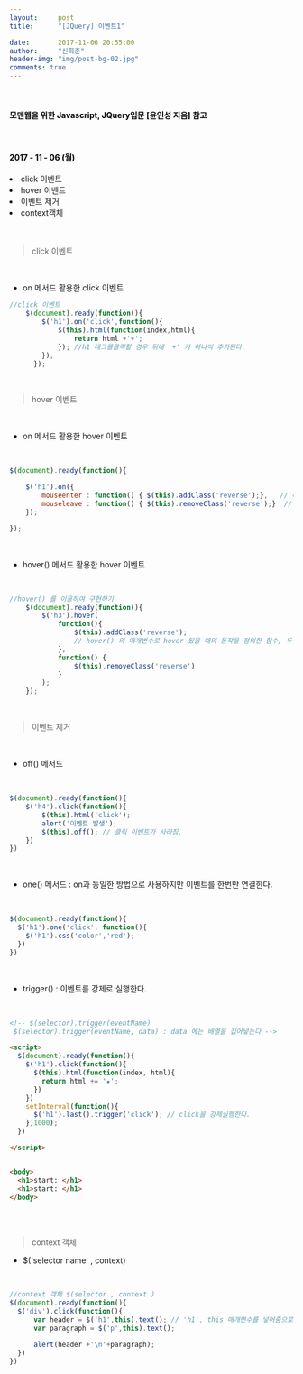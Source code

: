 ```yaml
---
layout:     post
title:      "[JQuery] 이벤트1"

date:       2017-11-06 20:55:00
author:     "신희준"
header-img: "img/post-bg-02.jpg"
comments: true
---
```


<meta name="description" content="javascript, javascript 객체, javascript프로토타입, javascript생성자,javascript함수,javascript생성자함수
">
<br>
<H4 style ="font-weight:bold; color:black;"> 모덴웹을 위한 Javascript, JQuery입문 [윤인성 지음] 참고</H4>
<br>
<H4 style ="font-weight:bold; color : black">2017 - 11 - 06 (월)</H4>
<li>click 이벤트</li>
<li>hover 이벤트</li>
<li>이벤트 제거</li>
<li>context객체</li>
<br>
<br>

> click 이벤트

<br>

* on 메서드 활용한  click 이벤트

~~~javascript
//click 이벤트
    $(document).ready(function(){
        $('h1').on('click',function(){
            $(this).html(function(index,html){
                return html +'+';
            }); //h1 태그를클릭할 경우 뒤에 '+' 가 하나씩 추가된다.
        });
      });
~~~

<br>

>hover 이벤트

<br>

* on 메서드 활용한 hover 이벤트

<br>

~~~javascript
$(document).ready(function(){

    $('h1').on({
        mouseenter : function() { $(this).addClass('reverse');},   // 마우스가 hover 되었을 떄 reverse 클래스 추가
        mouseleave : function() { $(this).removeClass('reverse');}  // 마우스가 해당 문서객체에서 벗어났을떄 reverse 클래스 제거
    });

});
~~~

<br>

* hover() 메서드 활용한 hover 이벤트

<br>

~~~javascript
//hover() 를 이용하여 구현하기
    $(document).ready(function(){
        $('h3').hover(
            function(){
                $(this).addClass('reverse');
                // hover() 의 매개변수로 hover 됬을 때의 동작을 정의한 함수, 두번째로 마우스가 벗어났을 때 동작을 정의한 함수를 차례로 넣는다.
            },
            function() {
                $(this).removeClass('reverse')
            }
        );
    });
~~~

<br>

>이벤트 제거

<br>

* off() 메서드

<br>

~~~javascript
$(document).ready(function(){
    $('h4').click(function(){
        $(this).html('click');
        alert('이벤트 발생');
        $(this).off(); // 클릭 이벤트가 사라짐.
    })
})
~~~

<br>

* one() 메서드 : on과 동일한 방법으로 사용하지만 이벤트를 한번만 연결한다.

<br>

~~~javascript
$(document).ready(function(){
  $('h1').one('click', function(){
    $('h1').css('color','red');
  })
})
~~~

<br>

* trigger() : 이벤트를 강제로 실행한다.

<br>

~~~html
<!-- $(selector).trigger(eventName)
 $(selector).trigger(eventName, data) : data 에는 배열을 집어넣는다 -->

<script>
  $(document).ready(function(){
    $('h1').click(function(){
      $(this).html(function(index, html){
        return html += '★';
      })
    })
    setInterval(function(){
      $('h1').last().trigger('click'); // click을 강제실행한다.
    },1000);
  })

</script>


<body>
  <h1>start: </h1>
  <h1>start: </h1>
</body>
~~~

<br><br>

>context 객체

* $('selector name' , context)

<br>

~~~javascript
//context 객체 $(selector , context )
$(document).ready(function(){
  $('div').click(function(){
      var header = $('h1',this).text(); // 'h1', this 매개변수를 넣어줌으로써 해당 클릭한 element의 text를 불러올 수 있다.
      var paragraph = $('p',this).text();

      alert(header +'\n'+paragraph);
  })
})

~~~
